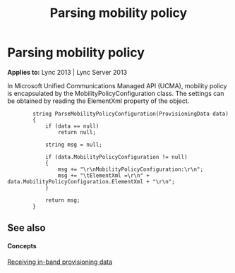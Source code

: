 ﻿---
title: Parsing mobility policy
TOCTitle: Parsing mobility policy
ms:assetid: 1d277266-79d9-4539-aa3e-0a6b54824382
ms:mtpsurl: https://msdn.microsoft.com/en-us/library/Dn454645(v=office.15)
ms:contentKeyID: 57093270
ms.date: 07/24/2014
mtps_version: v=office.15
---

# Parsing mobility policy


**Applies to:** Lync 2013 | Lync Server 2013

In Microsoft Unified Communications Managed API (UCMA), mobility policy is encapsulated by the MobilityPolicyConfiguration class. The settings can be obtained by reading the ElementXml property of the object.

``` 
        string ParseMobilityPolicyConfiguration(ProvisioningData data)
        {
            if (data == null)
                return null;

            string msg = null;

            if (data.MobilityPolicyConfiguration != null)
            {
                msg += "\r\nMobilityPolicyConfiguration:\r\n";
                msg += "\tElementXml =\r\n" + data.MobilityPolicyConfiguration.ElementXml + "\r\n";
            }

            return msg;
        }

```

## See also

#### Concepts

[Receiving in-band provisioning data](receiving-in-band-provisioning-data.md)

